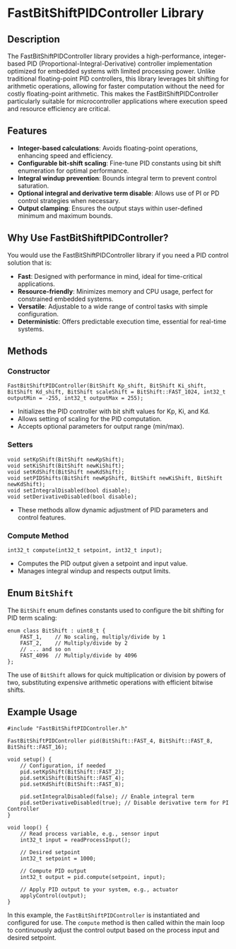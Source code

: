 # FastBitShiftPIDController Library

## Description

The FastBitShiftPIDController library provides a high-performance, integer-based PID (Proportional-Integral-Derivative) controller implementation optimized for embedded systems with limited processing power. Unlike traditional floating-point PID controllers, this library leverages bit shifting for arithmetic operations, allowing for faster computation without the need for costly floating-point arithmetic. This makes the FastBitShiftPIDController particularly suitable for microcontroller applications where execution speed and resource efficiency are critical.

## Features

- **Integer-based calculations**: Avoids floating-point operations, enhancing speed and efficiency.
- **Configurable bit-shift scaling**: Fine-tune PID constants using bit shift enumeration for optimal performance.
- **Integral windup prevention**: Bounds integral term to prevent control saturation.
- **Optional integral and derivative term disable**: Allows use of PI or PD control strategies when necessary.
- **Output clamping**: Ensures the output stays within user-defined minimum and maximum bounds.

## Why Use FastBitShiftPIDController?

You would use the FastBitShiftPIDController library if you need a PID control solution that is:

- **Fast**: Designed with performance in mind, ideal for time-critical applications.
- **Resource-friendly**: Minimizes memory and CPU usage, perfect for constrained embedded systems.
- **Versatile**: Adjustable to a wide range of control tasks with simple configuration.
- **Deterministic**: Offers predictable execution time, essential for real-time systems.

## Methods

### Constructor

```
FastBitShiftPIDController(BitShift Kp_shift, BitShift Ki_shift, BitShift Kd_shift, BitShift scaleShift = BitShift::FAST_1024, int32_t outputMin = -255, int32_t outputMax = 255);
```

- Initializes the PID controller with bit shift values for Kp, Ki, and Kd.
- Allows setting of scaling for the PID computation.
- Accepts optional parameters for output range (min/max).

### Setters

```
void setKpShift(BitShift newKpShift);
void setKiShift(BitShift newKiShift);
void setKdShift(BitShift newKdShift);
void setPIDShifts(BitShift newKpShift, BitShift newKiShift, BitShift newKdShift);
void setIntegralDisabled(bool disable);
void setDerivativeDisabled(bool disable);
```

- These methods allow dynamic adjustment of PID parameters and control features.

### Compute Method

```
int32_t compute(int32_t setpoint, int32_t input);
```

- Computes the PID output given a setpoint and input value.
- Manages integral windup and respects output limits.

## Enum `BitShift`

The `BitShift` enum defines constants used to configure the bit shifting for PID term scaling:

```
enum class BitShift : uint8_t {
    FAST_1,    // No scaling, multiply/divide by 1
    FAST_2,    // Multiply/divide by 2
    // ... and so on
    FAST_4096  // Multiply/divide by 4096
};
```

The use of `BitShift` allows for quick multiplication or division by powers of two, substituting expensive arithmetic operations with efficient bitwise shifts.

## Example Usage

```
#include "FastBitShiftPIDController.h"

FastBitShiftPIDController pid(BitShift::FAST_4, BitShift::FAST_8, BitShift::FAST_16);

void setup() {
    // Configuration, if needed
    pid.setKpShift(BitShift::FAST_2);
    pid.setKiShift(BitShift::FAST_4);
    pid.setKdShift(BitShift::FAST_8);
    
    pid.setIntegralDisabled(false); // Enable integral term
    pid.setDerivativeDisabled(true); // Disable derivative term for PI Controller
}

void loop() {
    // Read process variable, e.g., sensor input
    int32_t input = readProcessInput();
    
    // Desired setpoint
    int32_t setpoint = 1000;
    
    // Compute PID output
    int32_t output = pid.compute(setpoint, input);
    
    // Apply PID output to your system, e.g., actuator
    applyControl(output);
}
```

In this example, the `FastBitShiftPIDController` is instantiated and configured for use. The `compute` method is then called within the main loop to continuously adjust the control output based on the process input and desired setpoint.
